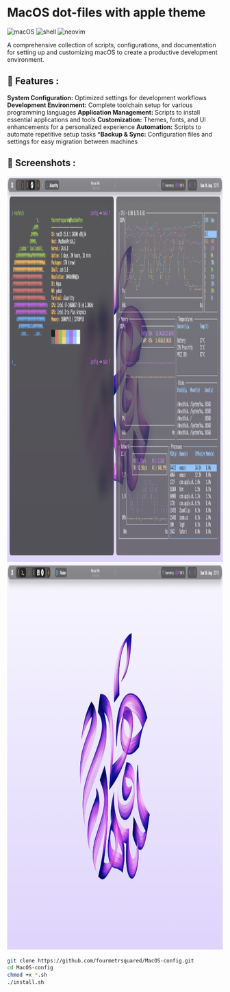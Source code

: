 # MacOS dot-files with apple theme
![macOS](https://img.shields.io/badge/macOS-optimized-blue?logo=apple)   ![shell](https://img.shields.io/badge/Shell-Bash/Zsh-green?logo=gnu-bash)   ![neovim](https://img.shields.io/badge/Editor-Neovim-brightgreen?logo=neovim)

A comprehensive collection of scripts, configurations, and documentation for setting up and customizing macOS to create a productive development environment.

## 🚀 Features :

  **System Configuration:** Optimized settings for development workflows
  **Development Environment:** Complete toolchain setup for various programming languages
  **Application Management:** Scripts to install essential applications and tools
  **Customization:** Themes, fonts, and UI enhancements for a personalized experience
  **Automation:** Scripts to automate repetitive setup tasks
  ***Backup & Sync:** Configuration files and settings for easy migration between machines 

## 🌆 Screenshots :
<div align=center>
<img width="1440" height="900" alt="Screenshot 2025-08-21 at 12 39 13" src="https://raw.githubusercontent.com/fourmetrsquared/MacOS-config/refs/heads/main/screenshots/Screenshot%202025-08-24%20at%2022.18.31.png" />
<img width="1440" height="900" alt="Screenshot 2025-08-21 at 12 39 39" src="https://github.com/fourmetrsquared/MacOS-config/blob/main/screenshots/Screenshot%202025-08-24%20at%2022.19.53.png?raw=true" />
</div>


```bash
git clone https://github.com/fourmetrsquared/MacOS-config.git
cd MacOS-config
chmod +x *.sh
./install.sh
```

